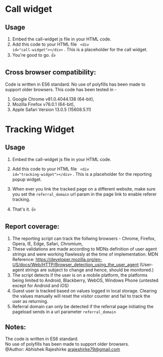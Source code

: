 # Call widget

## Usage

1. Embed the call-widget js file in your HTML code.
2. Add this code to your HTML file <code> &lt;div id="call-widget"&gt;&lt;/div&gt;</code> . This is a placeholder for the call widget.
3. You're good to go. :thumbsup:

## Cross browser compatibility:

Code is written in ES6 standard.
No use of polyfills has been made to support older browsers.
This code has been tested in -

1.  Google Chrome v81.0.4044.138 (64-bit),
2.  Mozilla Firefox v76.0.1 (64-bit),
3.  Apple Safari Version 13.0.5 (15608.5.11)

# Tracking Widget

## Usage

1. Embed the call-widget js file in your HTML code.
2. Add this code to your HTML file <code> &lt;div id="tracking-widget"&gt;&lt;/div&gt;</code> . This is a placeholder for the reporting popup widget.
3. When ever you link the tracked page on a different website, make sure you set the <code>referral_domain</code> url param in the page link to enable referer tracking.

4. That's it. :thumbsup:

## Report coverage:

1.  The reporting script can track the follwing browsers - Chrome, Firefox, Opera, IE, Edge, Safari, Chromium,
2.  These validations are made according to MDNs definition of user agent strings and were working flawlessly at the time of implementation. MDN Reference: https://developer.mozilla.org/en-US/docs/Web/HTTP/Browser_detection_using_the_user_agent (User-agent strings are subject to change and hence, should be monitored.)
3.  The script detects if the user is on a mobile platform, the platforms being limited to Android, Blackberry, WebOS, Windows Phone (untested except for Android and iOS)
4.  Guest user is tracked based on values logged in local storage. Clearing the values manually will reset the visitor counter and fail to track the user as returning.
5.  Referral domain can only be detected if the referral page initiating the pageload sends in a url parameter <code>referral_domain</code>

## Notes:

The code is written in ES6 standard.  
No use of polyfills has been made to support older browsers.  
 @Author: Abhishek Rajeshirke arajeshirke79@gmail.com
